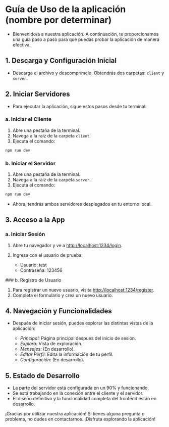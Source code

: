 # Guía de Uso de la aplicación (nombre por determinar)

- Bienvenido/a a nuestra aplicación. A continuación, te proporcionamos una guía paso a paso para que puedas probar la aplicación de manera efectiva.

## 1. Descarga y Configuración Inicial

- Descarga el archivo y descomprímelo. Obtendrás dos carpetas: `client` y `server`.

## 2. Iniciar Servidores

- Para ejecutar la aplicación, sigue estos pasos desde tu terminal:

### a. Iniciar el Cliente

1. Abre una pestaña de la terminal.
2. Navega a la raíz de la carpeta `client`.
3. Ejecuta el comando:

```bash
npm run dev
```

### b. Iniciar el Servidor

1. Abre una pestaña de la terminal.
2. Navega a la raíz de la carpeta `server`.
3. Ejecuta el comando:

```bash
npm run dev
```

- Ahora, tendrás ambos servidores desplegados en tu entorno local.

## 3. Acceso a la App

### a. Iniciar Sesión

1. Abre tu navegador y ve a [http://localhost:1234/login](http://localhost:1234/login).
2. Ingresa con el usuario de prueba:

    - Usuario: test
    - Contraseña: 123456

### b. Registro de Usuario

1. Para registrar un nuevo usuario, visita [http://localhost:1234/register](http://localhost:1234/register).
2. Completa el formulario y crea un nuevo usuario.

## 4. Navegación y Funcionalidades

- Después de iniciar sesión, puedes explorar las distintas vistas de la aplicación:

    - *Principal:* Página principal después del inicio de sesión.
    - *Explora:* Vista de exploración.
    - *Mensajes:* (En desarrollo).
    - *Editar Perfil:* Edita la información de tu perfil.
    - *Configuración:* (En desarrollo).

## 5. Estado de Desarrollo

- La parte del servidor está configurada en un 90% y funcionando.
- Se está trabajando en la conexión entre el cliente y el servidor.
- El diseño definitivo y la funcionalidad completa del frontend están en desarrollo.

¡Gracias por utilizar nuestra aplicación! Si tienes alguna pregunta o problema, no dudes en contactarnos. ¡Disfruta explorando la aplicación!
